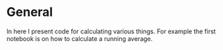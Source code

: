 # General
In here I present code for calculating various things.  For example the first notebook is on how to calculate a running average.
